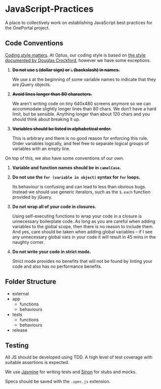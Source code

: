 JavaScript-Practices
====================

A place to collectively work on establishing JavaScript best practices for the OnePortal project.

Code Conventions
----------------

[Coding style matters](http://coding.smashingmagazine.com/2012/10/25/why-coding-style-matters/). At Optus, our coding style is based on [the style documented by Douglas Crockford](http://javascript.crockford.com/code.html), however we have some exceptions.

1.  **<del>Do not use `$` (dollar sign) or `\` (backslash) in names.</del>**
    
    We use `$` at the beginning of some variable names to indicate that they are jQuery objects.
    
2.  **<del>Avoid lines longer than 80 characters.</del>**
    
    We aren’t writing code on tiny 640x480 screens anymore so we can accommodate slightly longer lines than 80 chars. We don’t have a hard limit, but be sensible. Anything longer than about 120 chars and you should think about breaking it up.
    
3.  **<del>Variables should be listed in alphabetical order.</del>**
    
    This is arbitrary and there is no good reason for enforcing this rule. Order variables logically, and feel free to separate logical groups of variables with an empty line.
    
On top of this, we also have some conventions of our own.

1.  **Variable and function names should be in `camelCase`.**

2.  **Do not use the `for (variable in object)` syntax for `for` loops.**
    
    Its behaviour is confusing and can lead to less than obvious bugs. Instead we should use generic iterators, such as the `$.each` function provided by jQuery.

3.  **Do not wrap all of your code in closures.**
    
    Using self-executing functions to wrap your code in a closure is unnecessary boilerplate code. As long as you are careful when adding variables to the global scope, then there is no reason to include them. And yes, care should be taken when adding global variables – if I see any unnecessary global vars in your code it will result in 45 mins in the naughty corner.

4.  **Do not write your code in strict mode.**
    
    Strict mode provides no benefits that will not be found by linting your code and also has no performance benefits.

Folder Structure
----------------

*   external
*   app
    *   functions
    *   behaviours
*   tests
    *   functions
    *   behaviours
*   release

Testing
-------

All JS should be developed using TDD. A high level of test coverage with suitable assertions is expected.

We use [Jasmine](http://pivotal.github.com/jasmine/) for writing tests and [Sinon](http://sinonjs.org/) for stubs and mocks.

Specs should be saved with the `.spec.js` extension.